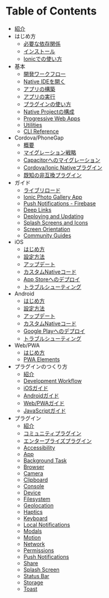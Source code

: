 # Table of Contents

* [紹介](index.md)
* はじめ方
  * [必要な依存関係](getting-started/dependencies.md)
  * [インストール](getting-started/index.md)
  * [Ionicでの使い方](getting-started/with-ionic.md)
* 基本
  * [開発ワークフロー](basics/workflow.md)
  * [Native IDEを開く](basics/opening-native-projects.md)
  * [アプリの構築](basics/building-your-app.md)
  * [アプリの実行](basics/running-your-app.md)
  * [プラグインの使い方](basics/using-plugins.md)
  * [Native Projectの構成](basics/configuring-your-app.md)
  * [Progressive Web Apps](basics/progressive-web-app.md)
  * [Utilities](basics/utilities.md)
  * [CLI Reference](basics/cli-commands.md)
* Cordova/PhoneGap
  * [概要](cordova/index.md)
  * [マイグレーション戦略](cordova/migration-strategy.md)
  * [Capacitorへのマイグレーション](cordova/migrating-from-cordova-to-capacitor.md)
  * [Cordova/Ionic Nativeプラグイン](cordova/using-cordova-plugins.md)
  * [既知の非互換プラグイン](cordova/known-incompatible-plugins.md)
* ガイド
  * [ライブリロード](guides/live-reload.md)
  * [Ionic Photo Gallery App](guides/ionic-framework-app.md)
  * [Push Notifications - Firebase](guides/push-notifications-firebase.md)
  * [Deep Links](guides/deep-links.md)
  * [Deploying and Updating](guides/deploying.md)
  * [Splash Screens and Icons](guides/splash-screens-and-icons.md)
  * [Screen Orientation](guides/screen-orientation.md)
  * [Community Guides](guides/community.md)
* iOS
  * [はじめ方](ios/index.md)
  * [設定方法](ios/configuration.md)
  * [アップデート](ios/updating.md)
  * [カスタムNativeコード](ios/custom-code.md)
  * [App Storeへのデプロイ](ios/deploying-to-app-store.md)
  * [トラブルシューティング](ios/troubleshooting.md)
* Android
  * [はじめ方](android/index.md)
  * [設定方法](android/configuration.md)
  * [アップデート](android/updating.md)
  * [カスタムNativeコード](android/custom-code.md)
  * [Google Playへのデプロイ](android/deploying-to-google-play.md)
  * [トラブルシューティング](android/troubleshooting.md)
* Web/PWA
  * [はじめ方](web/index.md)
  * [PWA Elements](web/pwa-elements.md)
* プラグインのつくり方
  * [紹介](plugins/index.md)
  * [Development Workflow](plugins/workflow.md)
  * [iOSガイド](plugins/ios.md)
  * [Androidガイド](plugins/android.md)
  * [Web/PWAガイド](plugins/web.md)
  * [JavaScriptガイド](plugins/js.md)
* プラグイン
  * [紹介](apis/index.md)
  * [コミュニティプラグイン](community/plugins.md)
  * [エンタープライズプラグイン](enterprise/index.md)
  * [Accessibility](apis/accessibility/index.md)
  * [App](apis/app/index.md)
  * [Background Task](apis/background-task/index.md)
  * [Browser](apis/browser/index.md)
  * [Camera](apis/camera/index.md)
  * [Clipboard](apis/clipboard/index.md)
  * [Console](apis/console/index.md)
  * [Device](apis/device/index.md)
  * [Filesystem](apis/filesystem/index.md)
  * [Geolocation](apis/geolocation/index.md)
  * [Haptics](apis/haptics/index.md)
  * [Keyboard](apis/keyboard/index.md)
  * [Local Notifications](apis/local-notifications/index.md)
  * [Modals](apis/modals/index.md)
  * [Motion](apis/motion/index.md)
  * [Network](apis/network/index.md)
  * [Permissions](apis/permissions/index.md)
  * [Push Notifications](apis/push-notifications/index.md)
  * [Share](apis/share/index.md)
  * [Splash Screen](apis/splash-screen/index.md)
  * [Status Bar](apis/status-bar/index.md)
  * [Storage](apis/storage/index.md)
  * [Toast](apis/toast/index.md)


